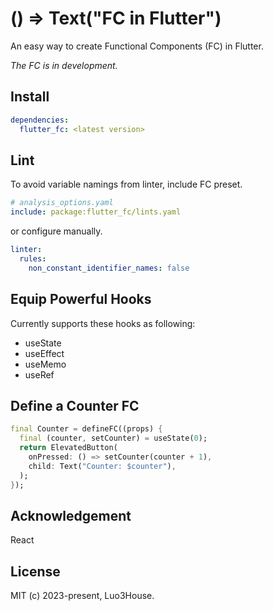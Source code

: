 # () => Text("FC in Flutter")

An easy way to create Functional Components (FC) in Flutter.

*The FC is in development.*

## Install

```yaml
dependencies:
  flutter_fc: <latest version>
```

## Lint

To avoid variable namings from linter, include FC preset.

```yaml
# analysis_options.yaml
include: package:flutter_fc/lints.yaml
```

or configure manually.

```yaml
linter:
  rules:
    non_constant_identifier_names: false
```

## Equip Powerful Hooks

Currently supports these hooks as following:

- useState
- useEffect
- useMemo
- useRef

## Define a Counter FC

```dart
final Counter = defineFC((props) {
  final (counter, setCounter) = useState(0);
  return ElevatedButton(
    onPressed: () => setCounter(counter + 1),
    child: Text("Counter: $counter"),
  );
});
```

## Acknowledgement

React

## License

MIT (c) 2023-present, Luo3House.
